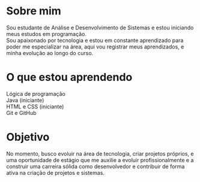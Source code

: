 # Sobre mim #
Sou estudante de Análise e Desenvolvimento de Sistemas e estou iniciando meus estudos em programação.  
Sou apaixonado por tecnologia e estou em constante aprendizado para poder me especializar na área, aqui vou registrar meus aprendizados, e minha evolução ao longo do curso.

# O que estou aprendendo #  
Lógica de programação  
Java (iniciante)  
HTML e CSS (iniciante)  
Git e GitHub  
# Objetivo #
No momento, busco evoluir na área de tecnologia, criar projetos próprios, e uma oportunidade de estágio que me auxilie a evoluir profissionalmente e a construir uma carreira sólida como desenvolvedor e contribuir de forma ativa na criação de projetos e sistemas.  
